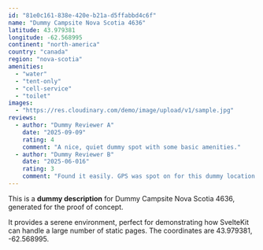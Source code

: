 ```yaml
---
id: "81e0c161-838e-420e-b21a-d5ffabbd4c6f"
name: "Dummy Campsite Nova Scotia 4636"
latitude: 43.979381
longitude: -62.568995
continent: "north-america"
country: "canada"
region: "nova-scotia"
amenities:
  - "water"
  - "tent-only"
  - "cell-service"
  - "toilet"
images:
  - "https://res.cloudinary.com/demo/image/upload/v1/sample.jpg"
reviews:
  - author: "Dummy Reviewer A"
    date: "2025-09-09"
    rating: 4
    comment: "A nice, quiet dummy spot with some basic amenities."
  - author: "Dummy Reviewer B"
    date: "2025-06-016"
    rating: 3
    comment: "Found it easily. GPS was spot on for this dummy location."
---
```


This is a **dummy description** for Dummy Campsite Nova Scotia 4636, generated for the proof of concept.

It provides a serene environment, perfect for demonstrating how SvelteKit can handle a large number of static pages. The coordinates are 43.979381, -62.568995.

